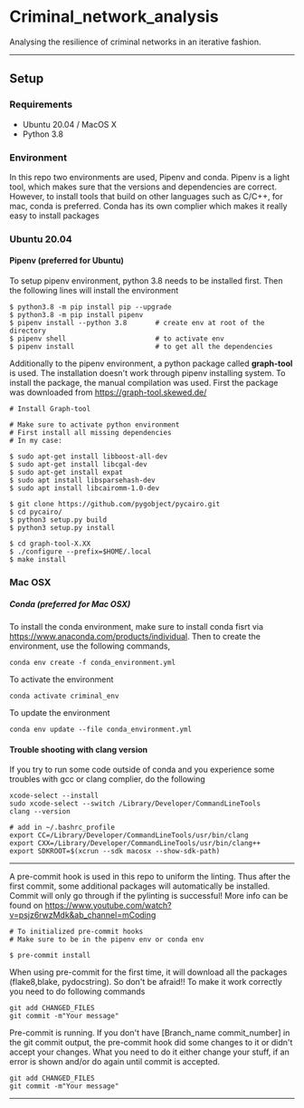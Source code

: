 # Criminal_network_analysis
Analysing the resilience of criminal networks in an iterative fashion.


---
## Setup
### Requirements
* Ubuntu 20.04 / MacOS X
* Python 3.8

### Environment
In this repo two environments are used, Pipenv and conda. Pipenv is a light tool, which makes sure that the versions and dependencies are correct. However, to install tools that build on other languages such as C/C++, for mac, conda is preferred. Conda has its own complier which makes it really easy to install packages

### Ubuntu 20.04
#### Pipenv (preferred for Ubuntu)
To setup pipenv environment, python 3.8 needs to be installed first. Then the following lines will install the environment

    $ python3.8 -m pip install pip --upgrade
    $ python3.8 -m pip install pipenv
    $ pipenv install --python 3.8       # create env at root of the directory
    $ pipenv shell                      # to activate env
    $ pipenv install                    # to get all the dependencies

Additionally to the pipenv environment, a python package called **graph-tool** is used. The installation doesn't work through pipenv installing system. To install the package, the manual compilation was used. First the package was downloaded from https://graph-tool.skewed.de/

    # Install Graph-tool

    # Make sure to activate python environment
    # First install all missing dependencies
    # In my case:

    $ sudo apt-get install libboost-all-dev
    $ sudo apt-get install libcgal-dev
    $ sudo apt-get install expat
    $ sudo apt install libsparsehash-dev
    $ sudo apt install libcairomm-1.0-dev

    $ git clone https://github.com/pygobject/pycairo.git
    $ cd pycairo/
    $ python3 setup.py build
    $ python3 setup.py install

    $ cd graph-tool-X.XX
    $ ./configure --prefix=$HOME/.local
    $ make install


### Mac OSX
##### Conda (preferred for Mac OSX)
To install the conda environment, make sure to install conda fisrt via https://www.anaconda.com/products/individual. Then to create the environment, use the following commands,

    conda env create -f conda_environment.yml

To activate the environment

    conda activate criminal_env

To update the environment

    conda env update --file conda_environment.yml

#### Trouble shooting with clang version

If you try to run some code outside of conda and you experience some troubles with gcc or clang complier, do the following

    xcode-select --install
    sudo xcode-select --switch /Library/Developer/CommandLineTools
    clang --version

    # add in ~/.bashrc_profile
    export CC=/Library/Developer/CommandLineTools/usr/bin/clang
    export CXX=/Library/Developer/CommandLineTools/usr/bin/clang++
    export SDKROOT=$(xcrun --sdk macosx --show-sdk-path)


---

A pre-commit hook is used in this repo to uniform the linting. Thus after the first commit, some additional packages will automatically be installed. Commit will only go through if the pylinting is successful! More info can be found on https://www.youtube.com/watch?v=psjz6rwzMdk&ab_channel=mCoding

    # To initialized pre-commit hooks
    # Make sure to be in the pipenv env or conda env

    $ pre-commit install

When using pre-commit for the first time, it will download all the packages (flake8,blake, pydocstring). So don't be afraid!!
To make it work correctly you need to do following commands

    git add CHANGED_FILES
    git commit -m"Your message"

Pre-commit is running. If you don't have [Branch_name commit_number] in the git commit output, the pre-commit hook did some changes to it or didn't accept your changes.
What you need to do it either change your stuff, if an error is shown and/or do again until commit is accepted.

    git add CHANGED_FILES
    git commit -m"Your message"

---
